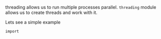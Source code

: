 threading allows us to run multiple processes parallel.
`threading` module allows us to create threads and work with it.

Lets see a simple example
```
import 
```
<!--stackedit_data:
eyJoaXN0b3J5IjpbLTEwNTA1ODU1OTZdfQ==
-->